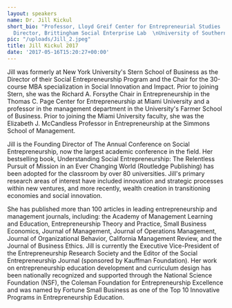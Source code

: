 ```yaml
---
layout: speakers
name: Dr. Jill Kickul
short_bio: "Professor, Lloyd Greif Center for Entrepreneurial Studies  \nResearch
  Director, Brittingham Social Enterprise Lab  \nUniversity of Southern California"
pic: "/uploads/Jill_2.jpeg"
title: Jill Kickul 2017
date: '2017-05-16T15:20:27+00:00'
---
```



Jill was formerly at New York University's Stern School of Business as the Director of their Social Entrepreneurship Program and the Chair for the 30-course MBA specialization in Social Innovation and Impact. Prior to joining Stern, she was the Richard A. Forsythe Chair in Entrepreneurship in the Thomas C. Page Center for Entrepreneurship at Miami University and a professor in the management department in the University's Farmer School of Business. Prior to joining the Miami University faculty, she was the Elizabeth J. McCandless Professor in Entrepreneurship at the Simmons School of Management. 

Jill is the Founding Director of The Annual Conference on Social Entrepreneurship, now the largest academic conference in the field. Her bestselling book, Understanding Social Entrepreneurship: The Relentless Pursuit of Mission in an Ever Changing World (Routledge Publishing) has been adopted for the classroom by over 80 universities. Jill's primary research areas of interest have included innovation and strategic processes within new ventures, and more recently, wealth creation in transitioning economies and social innovation.

She has published more than 100 articles in leading entrepreneurship and management journals, including: the Academy of Management Learning and Education, Entrepreneurship Theory and Practice, Small Business Economics, Journal of Management, Journal of Operations Management, Journal of Organizational Behavior, California Management Review, and the Journal of Business Ethics. Jill is currently the Executive Vice-President of the Entrepreneurship Research Society and the Editor of the Social Entrepreneurship Journal (sponsored by Kauffman Foundation). Her work on entrepreneurship education development and curriculum design has been nationally recognized and supported through the National Science Foundation (NSF), the Coleman Foundation for Entrepreneurship Excellence and was named by Fortune Small Business as one of the Top 10 Innovative Programs in Entrepreneurship Education.
